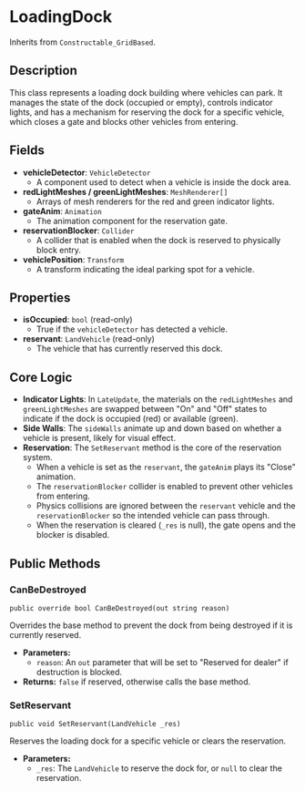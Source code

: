 # LoadingDock

Inherits from `Constructable_GridBased`.

## Description

This class represents a loading dock building where vehicles can park. It manages the state of the dock (occupied or empty), controls indicator lights, and has a mechanism for reserving the dock for a specific vehicle, which closes a gate and blocks other vehicles from entering.

## Fields

-   **vehicleDetector**: `VehicleDetector`
    -   A component used to detect when a vehicle is inside the dock area.
-   **redLightMeshes / greenLightMeshes**: `MeshRenderer[]`
    -   Arrays of mesh renderers for the red and green indicator lights.
-   **gateAnim**: `Animation`
    -   The animation component for the reservation gate.
-   **reservationBlocker**: `Collider`
    -   A collider that is enabled when the dock is reserved to physically block entry.
-   **vehiclePosition**: `Transform`
    -   A transform indicating the ideal parking spot for a vehicle.

## Properties

-   **isOccupied**: `bool` (read-only)
    -   True if the `vehicleDetector` has detected a vehicle.
-   **reservant**: `LandVehicle` (read-only)
    -   The vehicle that has currently reserved this dock.

## Core Logic

-   **Indicator Lights**: In `LateUpdate`, the materials on the `redLightMeshes` and `greenLightMeshes` are swapped between "On" and "Off" states to indicate if the dock is occupied (red) or available (green).
-   **Side Walls**: The `sideWalls` animate up and down based on whether a vehicle is present, likely for visual effect.
-   **Reservation**: The `SetReservant` method is the core of the reservation system.
    -   When a vehicle is set as the `reservant`, the `gateAnim` plays its "Close" animation.
    -   The `reservationBlocker` collider is enabled to prevent other vehicles from entering.
    -   Physics collisions are ignored between the `reservant` vehicle and the `reservationBlocker` so the intended vehicle can pass through.
    -   When the reservation is cleared (`_res` is null), the gate opens and the blocker is disabled.

## Public Methods

### CanBeDestroyed
`public override bool CanBeDestroyed(out string reason)`

Overrides the base method to prevent the dock from being destroyed if it is currently reserved.

-   **Parameters:**
    -   `reason`: An `out` parameter that will be set to "Reserved for dealer" if destruction is blocked.
-   **Returns:** `false` if reserved, otherwise calls the base method.

### SetReservant
`public void SetReservant(LandVehicle _res)`

Reserves the loading dock for a specific vehicle or clears the reservation.

-   **Parameters:**
    -   `_res`: The `LandVehicle` to reserve the dock for, or `null` to clear the reservation.

